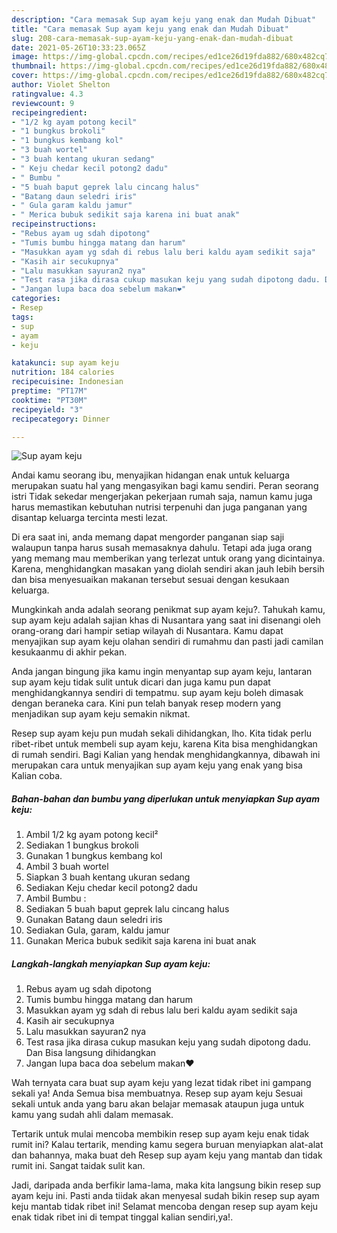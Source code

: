 ```yaml
---
description: "Cara memasak Sup ayam keju yang enak dan Mudah Dibuat"
title: "Cara memasak Sup ayam keju yang enak dan Mudah Dibuat"
slug: 208-cara-memasak-sup-ayam-keju-yang-enak-dan-mudah-dibuat
date: 2021-05-26T10:33:23.065Z
image: https://img-global.cpcdn.com/recipes/ed1ce26d19fda882/680x482cq70/sup-ayam-keju-foto-resep-utama.jpg
thumbnail: https://img-global.cpcdn.com/recipes/ed1ce26d19fda882/680x482cq70/sup-ayam-keju-foto-resep-utama.jpg
cover: https://img-global.cpcdn.com/recipes/ed1ce26d19fda882/680x482cq70/sup-ayam-keju-foto-resep-utama.jpg
author: Violet Shelton
ratingvalue: 4.3
reviewcount: 9
recipeingredient:
- "1/2 kg ayam potong kecil"
- "1 bungkus brokoli"
- "1 bungkus kembang kol"
- "3 buah wortel"
- "3 buah kentang ukuran sedang"
- " Keju chedar kecil potong2 dadu"
- " Bumbu "
- "5 buah baput geprek lalu cincang halus"
- "Batang daun seledri iris"
- " Gula garam kaldu jamur"
- " Merica bubuk sedikit saja karena ini buat anak"
recipeinstructions:
- "Rebus ayam ug sdah dipotong"
- "Tumis bumbu hingga matang dan harum"
- "Masukkan ayam yg sdah di rebus lalu beri kaldu ayam sedikit saja"
- "Kasih air secukupnya"
- "Lalu masukkan sayuran2 nya"
- "Test rasa jika dirasa cukup masukan keju yang sudah dipotong dadu. Dan Bisa langsung dihidangkan"
- "Jangan lupa baca doa sebelum makan❤️"
categories:
- Resep
tags:
- sup
- ayam
- keju

katakunci: sup ayam keju 
nutrition: 184 calories
recipecuisine: Indonesian
preptime: "PT17M"
cooktime: "PT30M"
recipeyield: "3"
recipecategory: Dinner

---
```



![Sup ayam keju](https://img-global.cpcdn.com/recipes/ed1ce26d19fda882/680x482cq70/sup-ayam-keju-foto-resep-utama.jpg)

Andai kamu seorang ibu, menyajikan hidangan enak untuk keluarga merupakan suatu hal yang mengasyikan bagi kamu sendiri. Peran seorang istri Tidak sekedar mengerjakan pekerjaan rumah saja, namun kamu juga harus memastikan kebutuhan nutrisi terpenuhi dan juga panganan yang disantap keluarga tercinta mesti lezat.

Di era  saat ini, anda memang dapat mengorder panganan siap saji walaupun tanpa harus susah memasaknya dahulu. Tetapi ada juga orang yang memang mau memberikan yang terlezat untuk orang yang dicintainya. Karena, menghidangkan masakan yang diolah sendiri akan jauh lebih bersih dan bisa menyesuaikan makanan tersebut sesuai dengan kesukaan keluarga. 



Mungkinkah anda adalah seorang penikmat sup ayam keju?. Tahukah kamu, sup ayam keju adalah sajian khas di Nusantara yang saat ini disenangi oleh orang-orang dari hampir setiap wilayah di Nusantara. Kamu dapat menyajikan sup ayam keju olahan sendiri di rumahmu dan pasti jadi camilan kesukaanmu di akhir pekan.

Anda jangan bingung jika kamu ingin menyantap sup ayam keju, lantaran sup ayam keju tidak sulit untuk dicari dan juga kamu pun dapat menghidangkannya sendiri di tempatmu. sup ayam keju boleh dimasak dengan beraneka cara. Kini pun telah banyak resep modern yang menjadikan sup ayam keju semakin nikmat.

Resep sup ayam keju pun mudah sekali dihidangkan, lho. Kita tidak perlu ribet-ribet untuk membeli sup ayam keju, karena Kita bisa menghidangkan di rumah sendiri. Bagi Kalian yang hendak menghidangkannya, dibawah ini merupakan cara untuk menyajikan sup ayam keju yang enak yang bisa Kalian coba.

<!--inarticleads1-->

##### Bahan-bahan dan bumbu yang diperlukan untuk menyiapkan Sup ayam keju:

1. Ambil 1/2 kg ayam potong kecil²
1. Sediakan 1 bungkus brokoli
1. Gunakan 1 bungkus kembang kol
1. Ambil 3 buah wortel
1. Siapkan 3 buah kentang ukuran sedang
1. Sediakan  Keju chedar kecil potong2 dadu
1. Ambil  Bumbu :
1. Sediakan 5 buah baput geprek lalu cincang halus
1. Gunakan Batang daun seledri iris
1. Sediakan  Gula, garam, kaldu jamur
1. Gunakan  Merica bubuk sedikit saja karena ini buat anak




<!--inarticleads2-->

##### Langkah-langkah menyiapkan Sup ayam keju:

1. Rebus ayam ug sdah dipotong
1. Tumis bumbu hingga matang dan harum
1. Masukkan ayam yg sdah di rebus lalu beri kaldu ayam sedikit saja
1. Kasih air secukupnya
1. Lalu masukkan sayuran2 nya
1. Test rasa jika dirasa cukup masukan keju yang sudah dipotong dadu. Dan Bisa langsung dihidangkan
1. Jangan lupa baca doa sebelum makan❤️




Wah ternyata cara buat sup ayam keju yang lezat tidak ribet ini gampang sekali ya! Anda Semua bisa membuatnya. Resep sup ayam keju Sesuai sekali untuk anda yang baru akan belajar memasak ataupun juga untuk kamu yang sudah ahli dalam memasak.

Tertarik untuk mulai mencoba membikin resep sup ayam keju enak tidak rumit ini? Kalau tertarik, mending kamu segera buruan menyiapkan alat-alat dan bahannya, maka buat deh Resep sup ayam keju yang mantab dan tidak rumit ini. Sangat taidak sulit kan. 

Jadi, daripada anda berfikir lama-lama, maka kita langsung bikin resep sup ayam keju ini. Pasti anda tiidak akan menyesal sudah bikin resep sup ayam keju mantab tidak ribet ini! Selamat mencoba dengan resep sup ayam keju enak tidak ribet ini di tempat tinggal kalian sendiri,ya!.

